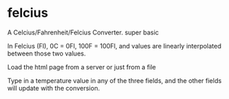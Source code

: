 # felcius
A Celcius/Fahrenheit/Felcius Converter. super basic

In Felcius (Fl), 0C = 0Fl, 100F = 100Fl, and values are linearly interpolated between those two values. 

Load the html page from a server or just from a file

Type in a temperature value in any of the three fields, and the other fields will update with the conversion.
